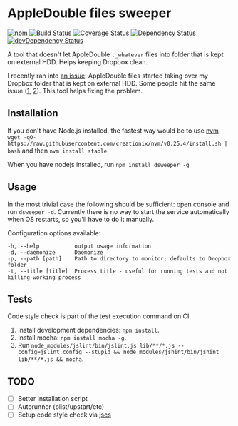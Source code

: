 # AppleDouble files sweeper

[![npm](https://img.shields.io/npm/v/dsweeper.svg)](https://www.npmjs.com/package/dsweeper) [![Build Status](https://api.travis-ci.org/simsalabim/dsweeper.svg?branch=master "Build Status")](https://travis-ci.org/simsalabim/dsweeper) [![Coverage Status](https://coveralls.io/repos/simsalabim/dsweeper/badge.svg)](https://coveralls.io/r/simsalabim/dsweeper) [![Dependency Status](https://david-dm.org/simsalabim/dsweeper.svg)](https://david-dm.org/simsalabim/dsweeper) [![devDependency Status](https://david-dm.org/simsalabim/dsweeper/dev-status.svg)](https://david-dm.org/simsalabim/dsweeper#info=devDependencies)

A tool that doesn't let AppleDouble `._whatever` files into folder that is kept on external HDD.
Helps keeping Dropbox clean.

I recently ran into [an issue](https://twitter.com/noRerih/status/613372377016070148): AppleDouble files started taking over
my Dropbox folder that is kept on external HDD. Some people hit the same issue ([1](https://www.dropboxforum.com/hc/communities/public/questions/201454519--AppleDouble-file-nightmare-This-should-not-be-happening-Fix-this-in-Dropbox-for-Mac-update-please-), [2](https://www.dropboxforum.com/hc/communities/public/questions/202940365--files)).
This tool helps fixing the problem.

## Installation

If you don't have Node.js installed, the fastest way would be to use [nvm](https://github.com/creationix/nvm)<br>
`wget -qO- https://raw.githubusercontent.com/creationix/nvm/v0.25.4/install.sh | bash`
and then `nvm install stable`

When you have nodejs installed, run `npm install dsweeper -g`

## Usage
In the most trivial case the following should be sufficient: open console and run `dsweeper -d`.
Currently there is no way to start the service automatically when OS restarts, so you'll have to do it manually.

Configuration options available:

```
-h, --help           output usage information
-d, --daemonize      Daemonize
-p, --path [path]    Path to directory to monitor; defaults to Dropbox folder
-t, --title [title]  Process title - useful for running tests and not killing working process
```
## Tests
Code style check is part of the test execution command on CI.

1. Install development dependencies: `npm install`.
2. Install mocha: `npm install mocha -g`.
3. Run `node_modules/jslint/bin/jslint.js lib/**/*.js --config=jslint.config --stupid && node_modules/jshint/bin/jshint lib/**/*.js && mocha`.

## TODO
- [ ] Better installation script
- [ ] Autorunner (plist/upstart/etc)
- [ ] Setup code style check via [jscs](jscs)
